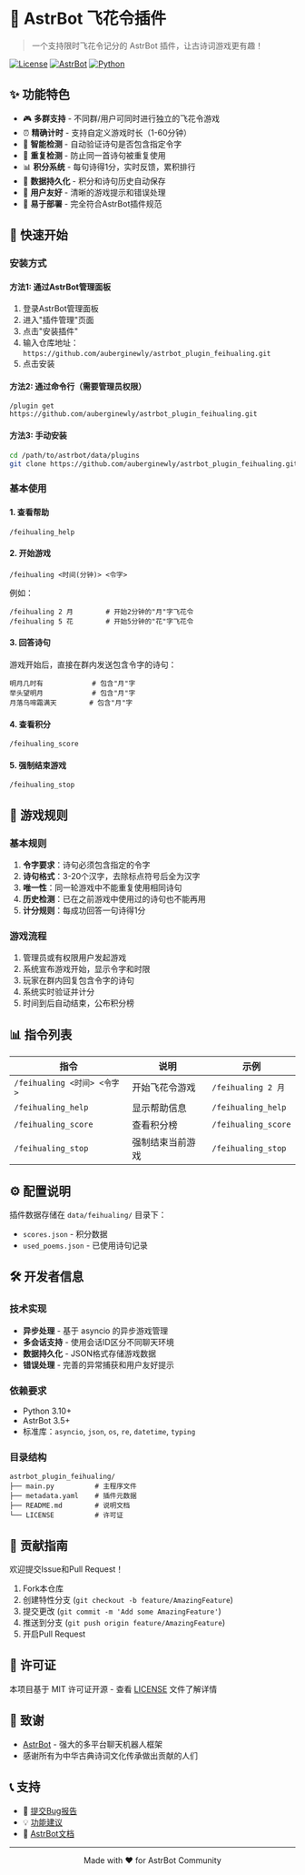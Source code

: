 # 🌸 AstrBot 飞花令插件

> 一个支持限时飞花令记分的 AstrBot 插件，让古诗词游戏更有趣！

[![License](https://img.shields.io/badge/license-MIT-blue.svg)](LICENSE)
[![AstrBot](https://img.shields.io/badge/AstrBot-v3.5+-green.svg)](https://github.com/Soulter/AstrBot)
[![Python](https://img.shields.io/badge/python-3.10+-blue.svg)](https://www.python.org/)

## ✨ 功能特色

- 🎮 **多群支持** - 不同群/用户可同时进行独立的飞花令游戏
- ⏰ **精确计时** - 支持自定义游戏时长（1-60分钟）
- 🎯 **智能检测** - 自动验证诗句是否包含指定令字
- 🚫 **重复检测** - 防止同一首诗句被重复使用
- 📊 **积分系统** - 每句诗得1分，实时反馈，累积排行
- 💾 **数据持久化** - 积分和诗句历史自动保存
- 🎨 **用户友好** - 清晰的游戏提示和错误处理
- 🔧 **易于部署** - 完全符合AstrBot插件规范

## 🚀 快速开始

### 安装方式

#### 方法1: 通过AstrBot管理面板
1. 登录AstrBot管理面板
2. 进入"插件管理"页面
3. 点击"安装插件"
4. 输入仓库地址：`https://github.com/auberginewly/astrbot_plugin_feihualing.git`
5. 点击安装

#### 方法2: 通过命令行（需要管理员权限）
```
/plugin get https://github.com/auberginewly/astrbot_plugin_feihualing.git
```

#### 方法3: 手动安装
```bash
cd /path/to/astrbot/data/plugins
git clone https://github.com/auberginewly/astrbot_plugin_feihualing.git
```

### 基本使用

#### 1. 查看帮助
```
/feihualing_help
```

#### 2. 开始游戏
```
/feihualing <时间(分钟)> <令字>
```
例如：
```
/feihualing 2 月        # 开始2分钟的"月"字飞花令
/feihualing 5 花        # 开始5分钟的"花"字飞花令
```

#### 3. 回答诗句
游戏开始后，直接在群内发送包含令字的诗句：
```
明月几时有            # 包含"月"字
举头望明月            # 包含"月"字
月落乌啼霜满天        # 包含"月"字
```

#### 4. 查看积分
```
/feihualing_score
```

#### 5. 强制结束游戏
```
/feihualing_stop
```

## 🎯 游戏规则

### 基本规则
1. **令字要求**：诗句必须包含指定的令字
2. **诗句格式**：3-20个汉字，去除标点符号后全为汉字
3. **唯一性**：同一轮游戏中不能重复使用相同诗句
4. **历史检测**：已在之前游戏中使用过的诗句也不能再用
5. **计分规则**：每成功回答一句诗得1分

### 游戏流程
1. 管理员或有权限用户发起游戏
2. 系统宣布游戏开始，显示令字和时限
3. 玩家在群内回复包含令字的诗句
4. 系统实时验证并计分
5. 时间到后自动结束，公布积分榜

## 📊 指令列表

| 指令 | 说明 | 示例 |
|------|------|------|
| `/feihualing <时间> <令字>` | 开始飞花令游戏 | `/feihualing 2 月` |
| `/feihualing_help` | 显示帮助信息 | `/feihualing_help` |
| `/feihualing_score` | 查看积分榜 | `/feihualing_score` |
| `/feihualing_stop` | 强制结束当前游戏 | `/feihualing_stop` |

## ⚙️ 配置说明

插件数据存储在 `data/feihualing/` 目录下：
- `scores.json` - 积分数据
- `used_poems.json` - 已使用诗句记录

## 🛠️ 开发者信息

### 技术实现
- **异步处理** - 基于 asyncio 的异步游戏管理
- **多会话支持** - 使用会话ID区分不同聊天环境
- **数据持久化** - JSON格式存储游戏数据
- **错误处理** - 完善的异常捕获和用户友好提示

### 依赖要求
- Python 3.10+
- AstrBot 3.5+
- 标准库：`asyncio`, `json`, `os`, `re`, `datetime`, `typing`

### 目录结构
```
astrbot_plugin_feihualing/
├── main.py          # 主程序文件
├── metadata.yaml    # 插件元数据
├── README.md        # 说明文档
└── LICENSE          # 许可证
```

## 🤝 贡献指南

欢迎提交Issue和Pull Request！

1. Fork本仓库
2. 创建特性分支 (`git checkout -b feature/AmazingFeature`)
3. 提交更改 (`git commit -m 'Add some AmazingFeature'`)
4. 推送到分支 (`git push origin feature/AmazingFeature`)
5. 开启Pull Request

## 📄 许可证

本项目基于 MIT 许可证开源 - 查看 [LICENSE](LICENSE) 文件了解详情

## 🙏 致谢

- [AstrBot](https://github.com/Soulter/AstrBot) - 强大的多平台聊天机器人框架
- 感谢所有为中华古典诗词文化传承做出贡献的人们

## 📞 支持

- 🐛 [提交Bug报告](https://github.com/auberginewly/astrbot_plugin_feihualing/issues)
- 💡 [功能建议](https://github.com/auberginewly/astrbot_plugin_feihualing/issues)
- 📖 [AstrBot文档](https://astrbot.app)

---

<div align="center">
Made with ❤️ for AstrBot Community
</div>
